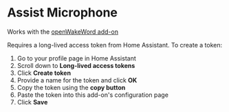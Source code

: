 # Assist Microphone

Works with the [openWakeWord add-on](https://my.home-assistant.io/redirect/supervisor_addon/?addon=47701997_openwakeword&repository_url=https%3A%2F%2Fgithub.com%2Frhasspy%2Fhassio-addons)

Requires a long-lived access token from Home Assistant.
To create a token:

1. Go to your profile page in Home Assistant
2. Scroll down to **Long-lived access tokens**
3. Click **Create token**
4. Provide a name for the token and click **OK**
5. Copy the token using the **copy button** 
6. Paste the token into this add-on's configuration page
7. Click **Save**
